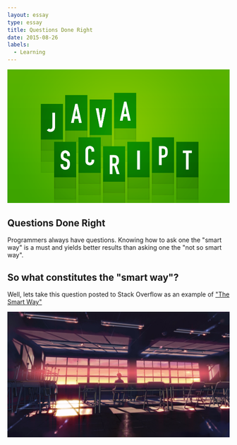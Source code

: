 ```yaml
---
layout: essay
type: essay
title: Questions Done Right
date: 2015-08-26
labels:
  - Learning
---
```


<img src="../images/javascimg.png" style="max-width:100%;">

## Questions Done Right

Programmers always have questions. Knowing how to ask one the "smart way" is a must and yields better results than asking one the 
"not so smart way". 

## So what constitutes the "smart way"?

Well, lets take this question posted to Stack Overflow as an example of ["The Smart Way"](http://stackoverflow.com/questions/237104/how-do-i-check-if-an-array-includes-an-object-in-javascript)

<img src="../images/classroom.jpg" style="max-width:100%;">
